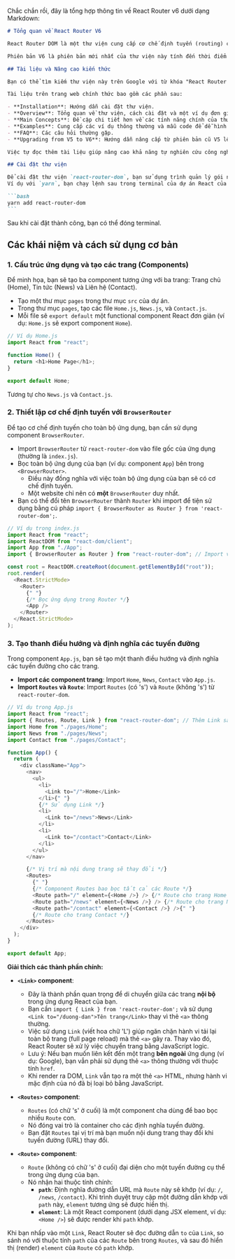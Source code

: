 Chắc chắn rồi, đây là tổng hợp thông tin về React Router v6 dưới dạng Markdown:

````md
# Tổng quan về React Router V6

React Router DOM là một thư viện cung cấp cơ chế định tuyến (routing) cho các ứng dụng được xây dựng bằng ReactJS. Cơ chế định tuyến này cho phép người dùng di chuyển qua lại giữa các trang khác nhau nằm bên trong một website duy nhất. Ví dụ, bạn có thể chuyển từ trang chủ sang trang tin tức hoặc trang liên hệ một cách mượt mà.

Phiên bản V6 là phiên bản mới nhất của thư viện này tính đến thời điểm video được quay.

## Tài liệu và Nâng cao kiến thức

Bạn có thể tìm kiếm thư viện này trên Google với từ khóa "React Router V6". Trang web chính thức là `reactrouter.com`.

Tài liệu trên trang web chính thức bao gồm các phần sau:

- **Installation**: Hướng dẫn cài đặt thư viện.
- **Overview**: Tổng quan về thư viện, cách cài đặt và một ví dụ đơn giản.
- **Main Concepts**: Đề cập chi tiết hơn về các tính năng chính của thư viện.
- **Examples**: Cung cấp các ví dụ thông thường và mẫu code để dễ hình dung.
- **FAQ**: Các câu hỏi thường gặp.
- **Upgrading from V5 to V6**: Hướng dẫn nâng cấp từ phiên bản cũ V5 lên V6 và các thay đổi cơ bản.

Việc tự đọc thêm tài liệu giúp nâng cao khả năng tự nghiên cứu công nghệ mới, một kỹ năng quan trọng trong công việc thực tế.

## Cài đặt thư viện

Để cài đặt thư viện `react-router-dom`, bạn sử dụng trình quản lý gói như `yarn` hoặc `npm`.
Ví dụ với `yarn`, bạn chạy lệnh sau trong terminal của dự án React của mình:

```bash
yarn add react-router-dom
```
````

Sau khi cài đặt thành công, bạn có thể đóng terminal.

## Các khái niệm và cách sử dụng cơ bản

### 1. Cấu trúc ứng dụng và tạo các trang (Components)

Để minh họa, bạn sẽ tạo ba component tương ứng với ba trang: Trang chủ (Home), Tin tức (News) và Liên hệ (Contact).

- Tạo một thư mục `pages` trong thư mục `src` của dự án.
- Trong thư mục `pages`, tạo các file `Home.js`, `News.js`, và `Contact.js`.
- Mỗi file sẽ `export default` một functional component React đơn giản (ví dụ: `Home.js` sẽ export component `Home`).

```javascript
// Ví dụ Home.js
import React from "react";

function Home() {
  return <h1>Home Page</h1>;
}

export default Home;
```

Tương tự cho `News.js` và `Contact.js`.

### 2. Thiết lập cơ chế định tuyến với `BrowserRouter`

Để tạo cơ chế định tuyến cho toàn bộ ứng dụng, bạn cần sử dụng component `BrowserRouter`.

- Import `BrowserRouter` từ `react-router-dom` vào file gốc của ứng dụng (thường là `index.js`).
- Bọc toàn bộ ứng dụng của bạn (ví dụ: component `App`) bên trong `<BrowserRouter>`.
  - Điều này đồng nghĩa với việc toàn bộ ứng dụng của bạn sẽ có cơ chế định tuyến.
  - Một website chỉ nên có **một** `BrowserRouter` duy nhất.
- Bạn có thể đổi tên `BrowserRouter` thành `Router` khi import để tiện sử dụng bằng cú pháp `import { BrowserRouter as Router } from 'react-router-dom';`.

```javascript
// Ví dụ trong index.js
import React from "react";
import ReactDOM from "react-dom/client";
import App from "./App";
import { BrowserRouter as Router } from "react-router-dom"; // Import và đổi tên

const root = ReactDOM.createRoot(document.getElementById("root"));
root.render(
  <React.StrictMode>
    <Router>
      {" "}
      {/* Bọc ứng dụng trong Router */}
      <App />
    </Router>
  </React.StrictMode>
);
```

### 3. Tạo thanh điều hướng và định nghĩa các tuyến đường

Trong component `App.js`, bạn sẽ tạo một thanh điều hướng và định nghĩa các tuyến đường cho các trang.

- **Import các component trang**: Import `Home`, `News`, `Contact` vào `App.js`.
- **Import `Routes` và `Route`**: Import `Routes` (có 's') và `Route` (không 's') từ `react-router-dom`.

```javascript
// Ví dụ trong App.js
import React from "react";
import { Routes, Route, Link } from "react-router-dom"; // Thêm Link sau
import Home from "./pages/Home";
import News from "./pages/News";
import Contact from "./pages/Contact";

function App() {
  return (
    <div className="App">
      <nav>
        <ul>
          <li>
            <Link to="/">Home</Link>
          </li>{" "}
          {/* Sử dụng Link */}
          <li>
            <Link to="/news">News</Link>
          </li>
          <li>
            <Link to="/contact">Contact</Link>
          </li>
        </ul>
      </nav>

      {/* Vị trí mà nội dung trang sẽ thay đổi */}
      <Routes>
        {" "}
        {/* Component Routes bao bọc tất cả các Route */}
        <Route path="/" element={<Home />} /> {/* Route cho trang Home */}
        <Route path="/news" element={<News />} /> {/* Route cho trang News */}
        <Route path="/contact" element={<Contact />} />{" "}
        {/* Route cho trang Contact */}
      </Routes>
    </div>
  );
}

export default App;
```

**Giải thích các thành phần chính:**

- **`<Link>` component**:

  - Đây là thành phần quan trọng để di chuyển giữa các trang **nội bộ** trong ứng dụng React của bạn.
  - Bạn cần `import { Link } from 'react-router-dom';` và sử dụng `<Link to="/duong-dan">Tên trang</Link>` thay vì thẻ `<a>` thông thường.
  - Việc sử dụng `Link` (viết hoa chữ 'L') giúp ngăn chặn hành vi tải lại toàn bộ trang (full page reload) mà thẻ `<a>` gây ra. Thay vào đó, React Router sẽ xử lý việc chuyển trang bằng JavaScript logic.
  - Lưu ý: Nếu bạn muốn liên kết đến một trang **bên ngoài** ứng dụng (ví dụ: Google), bạn vẫn phải sử dụng thẻ `<a>` thông thường với thuộc tính `href`.
  - Khi render ra DOM, `Link` vẫn tạo ra một thẻ `<a>` HTML, nhưng hành vi mặc định của nó đã bị loại bỏ bằng JavaScript.

- **`<Routes>` component**:

  - `Routes` (có chữ 's' ở cuối) là một component cha dùng để bao bọc nhiều `Route` con.
  - Nó đóng vai trò là container cho các định nghĩa tuyến đường.
  - Bạn đặt `Routes` tại vị trí mà bạn muốn nội dung trang thay đổi khi tuyến đường (URL) thay đổi.

- **`<Route>` component**:
  - `Route` (không có chữ 's' ở cuối) đại diện cho một tuyến đường cụ thể trong ứng dụng của bạn.
  - Nó nhận hai thuộc tính chính:
    - **`path`**: Định nghĩa đường dẫn URL mà `Route` này sẽ khớp (ví dụ: `/`, `/news`, `/contact`). Khi trình duyệt truy cập một đường dẫn khớp với `path` này, `element` tương ứng sẽ được hiển thị.
    - **`element`**: Là một React component (dưới dạng JSX element, ví dụ: `<Home />`) sẽ được render khi `path` khớp.

Khi bạn nhấp vào một `Link`, React Router sẽ đọc đường dẫn `to` của `Link`, so sánh nó với thuộc tính `path` của các `Route` bên trong `Routes`, và sau đó hiển thị (render) `element` của `Route` có `path` khớp.
